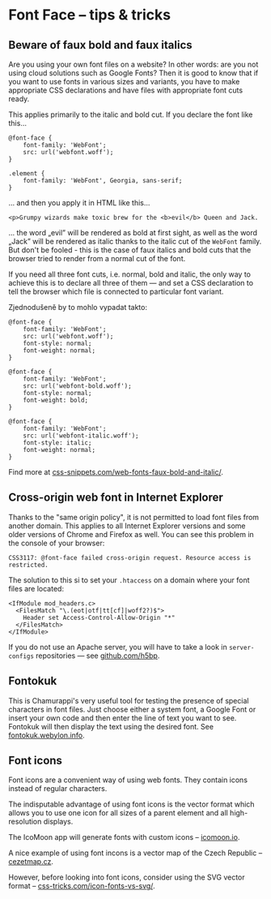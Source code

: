 Font Face – tips & tricks
=========================

Beware of faux bold and faux italics
------------------------------------

Are you using your own font files on a website? In other words: are you not
using cloud solutions such as Google Fonts? Then it is good to know that if you
want to use fonts in various sizes and variants, you have to make appropriate
CSS declarations and have files with appropriate font cuts ready.

This applies primarily to the italic and bold cut. If you declare the font like
this…

~~~~~~~~~~~~~~~~~~~~~~~~~~~~~~~~~~~~~~~~~~~~~~~~~~~~~~~~~~~~~~~~~~~~~~~~~~~~~~~~
@font-face {
    font-family: 'WebFont';
    src: url('webfont.woff');
}

.element {
    font-family: 'WebFont', Georgia, sans-serif;
}
~~~~~~~~~~~~~~~~~~~~~~~~~~~~~~~~~~~~~~~~~~~~~~~~~~~~~~~~~~~~~~~~~~~~~~~~~~~~~~~~

… and then you apply it in HTML like this…

~~~~~~~~~~~~~~~~~~~~~~~~~~~~~~~~~~~~~~~~~~~~~~~~~~~~~~~~~~~~~~~~~~~~~~~~~~~~~~~~
<p>Grumpy wizards make toxic brew for the <b>evil</b> Queen and Jack.
~~~~~~~~~~~~~~~~~~~~~~~~~~~~~~~~~~~~~~~~~~~~~~~~~~~~~~~~~~~~~~~~~~~~~~~~~~~~~~~~

… the word „evil” will be rendered as bold at first sight, as well as the word
„Jack” will be rendered as italic thanks to the italic cut of the `WebFont`
family. But don't be fooled - this is the case of faux italics and bold cuts
that the browser tried to render from a normal cut of the font.

If you need all three font cuts, i.e. normal, bold and italic, the only way to
achieve this is to declare all three of them — and set a CSS declaration to tell
the browser which file is connected to particular font variant.

Zjednodušeně by to mohlo vypadat takto:

~~~~~~~~~~~~~~~~~~~~~~~~~~~~~~~~~~~~~~~~~~~~~~~~~~~~~~~~~~~~~~~~~~~~~~~~~~~~~~~~
@font-face {
    font-family: 'WebFont';
    src: url('webfont.woff');
    font-style: normal;
    font-weight: normal;
}

@font-face {
    font-family: 'WebFont';
    src: url('webfont-bold.woff');
    font-style: normal;
    font-weight: bold;
}

@font-face {
    font-family: 'WebFont';
    src: url('webfont-italic.woff');
    font-style: italic;
    font-weight: normal;
}
~~~~~~~~~~~~~~~~~~~~~~~~~~~~~~~~~~~~~~~~~~~~~~~~~~~~~~~~~~~~~~~~~~~~~~~~~~~~~~~~

Find more at
[css-snippets.com/web-fonts-faux-bold-and-italic/](<http://css-snippets.com/web-fonts-faux-bold-and-italic/>).

Cross-origin web font in Internet Explorer
------------------------------------------

Thanks to the "same origin policy", it is not permitted to load font files from
another domain. This applies to all Internet Explorer versions and some older
versions of Chrome and Firefox as well. You can see this problem in the console
of your browser:

~~~~~~~~~~~~~~~~~~~~~~~~~~~~~~~~~~~~~~~~~~~~~~~~~~~~~~~~~~~~~~~~~~~~~~~~~~~~~~~~
CSS3117: @font-face failed cross-origin request. Resource access is restricted.
~~~~~~~~~~~~~~~~~~~~~~~~~~~~~~~~~~~~~~~~~~~~~~~~~~~~~~~~~~~~~~~~~~~~~~~~~~~~~~~~

The solution to this si to set your `.htaccess` on a domain where your font
files are located:

~~~~~~~~~~~~~~~~~~~~~~~~~~~~~~~~~~~~~~~~~~~~~~~~~~~~~~~~~~~~~~~~~~~~~~~~~~~~~~~~
<IfModule mod_headers.c>
  <FilesMatch "\.(eot|otf|tt[cf]|woff2?)$">
    Header set Access-Control-Allow-Origin "*"
  </FilesMatch>
</IfModule>
~~~~~~~~~~~~~~~~~~~~~~~~~~~~~~~~~~~~~~~~~~~~~~~~~~~~~~~~~~~~~~~~~~~~~~~~~~~~~~~~

If you do not use an Apache server, you will have to take a look in
`server-configs` repositories — see
[github.com/h5bp](<https://github.com/h5bp>).

Fontokuk
--------

This is Chamurappi's very useful tool for testing the presence of special
characters in font files. Just choose either a system font, a Google Font or
insert your own code and then enter the line of text you want to see. Fontokuk
will then display the text using the desired font. See
[fontokuk.webylon.info](<http://fontokuk.webylon.info>).

Font icons
----------

Font icons are a convenient way of using web fonts. They contain icons instead
of regular characters.

The indisputable advantage of using font icons is the vector format which allows
you to use one icon for all sizes of a parent element and all high-resolution
displays.

The IcoMoon app will generate fonts with custom icons –
[icomoon.io](<http://icomoon.io>).

A nice example of using font incons is a vector map of the Czech Republic –
[cezetmap.cz](<http://cezetmap.cz>).

However, before looking into font icons, consider using the SVG vector format –
[css-tricks.com/icon-fonts-vs-svg/](<http://css-tricks.com/icon-fonts-vs-svg/>).
